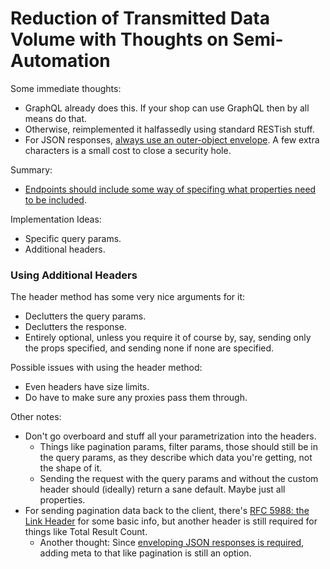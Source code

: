 Reduction of Transmitted Data Volume with Thoughts on Semi-Automation
=====================================================================

Some immediate thoughts:
- GraphQL already does this.  If your shop can use GraphQL then by all means do that.
- Otherwise, reimplemented it halfassedly using standard RESTish stuff.
- For JSON responses, [always use an outer-object envelope][owasp-json].  A few extra characters is a small cost to close a security hole.

Summary:
- [Endpoints should include some way of specifing what properties need to be included](https://www.vinaysahni.com/best-practices-for-a-pragmatic-restful-api#limiting-fields).

Implementation Ideas:
- Specific query params.
- Additional headers.

### Using Additional Headers

The header method has some very nice arguments for it:
- Declutters the query params.
- Declutters the response.
- Entirely optional, unless you require it of course by, say, sending only the props specified, and sending none if none are specified.

Possible issues with using the header method:
- Even headers have size limits.
- Do have to make sure any proxies pass them through.

Other notes:
- Don't go overboard and stuff all your parametrization into the headers.
  - Things like pagination params, filter params, those should still be in the query params, as they describe which data you're getting, not the shape of it.
  - Sending the request with the query params and without the custom header should (ideally) return a sane default.  Maybe just all properties.
- For sending pagination data back to the client, there's [RFC 5988: the Link Header](http://tools.ietf.org/html/rfc5988#page-6) for some basic info, but another header is still required for things like Total Result Count.
  - Another thought: Since [enveloping JSON responses is required][owasp-json], adding meta to that like pagination is still an option.



[owasp-json]: https://www.owasp.org/index.php/AJAX_Security_Cheat_Sheet#Always_return_JSON_with_an_Object_on_the_outside

